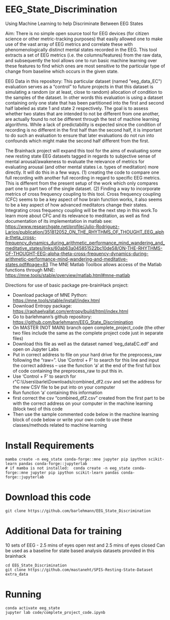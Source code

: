 # EEG_State_Discrimination
Using Machine Learning to help Discriminate Between EEG States

Aim:
There is no simple open source tool for EEG devices (for citizen science or other metric-tracking purposes) that easily allowed one to make use of the vast array of EEG metrics and correlate these with phenomenologically distinct mental states recorded in the EEG. This tool extracts a set of EEG metrics (i.e. the columns/features) from the raw data, and subsequently the tool allows one to run basic machine learning over these features to find which ones are most sensitive to the particular type of change from baseline which occurs in the given state. 

EEG Data in this repository:
This particular dataset (named "eeg_data_EC") evaluation serves as a “control” to future projects in that this dataset is simulating a random (or at least, close to random) allocation of condition to the samples of the dataset. In other words this evaluation is using a dataset containing only one state that has been partitioned into the first and second half labeled as state 1 and state 2 respectively. The goal is to assess whether two states that are intended to not be different from one another, are actually found to not be different through the test of machine learning algorithms. While a lack of predictability is expected since the condition of recording is no different in the first half than the second half, it is important to do such an evaluation to ensure that later evaluations do not run into confounds which might make the second half different from the first. 

The Brainhack project will expand this tool for the aims of evaluating some new resting state EEG datasets tagged in regards to subjective sense of mental arousal/awakeness to evaluate the relevance of metrics for evaluating arousal (and other mental states i.e. types of meditation) more directly. It will do this in a few ways. (1) creating the code to compare one full recording with another full recording in regard to specific EEG metrics. This is different from the present setup of the work which only compares part one to part two of the single dataset. (2) Finding a way to incorporate metrics of cross frequency coupling to this tool. Cross frequency coupling (CFC) seems to be a key aspect of how brain function works, it also seems to be a key aspect of how advanced meditators change their states. Integrating cross frequency coupling will be the next step in this work.To learn more about CFC and its relevance to meditation, as well as find documentation of its implementation in matlab see: https://www.researchgate.net/profile/Julio-Rodriguez-Larios/publication/351812052_ON_THE_RHYTHMS_OF_THOUGHT_EEG_alpha-theta_cross-frequency_dynamics_during_arithmetic_performance_mind_wandering_and_meditative_states/links/60ab63a045851522bc10de58/ON-THE-RHYTHMS-OF-THOUGHT-EEG-alpha-theta-cross-frequency-dynamics-during-arithmetic-performance-mind-wandering-and-meditative-states.pdf#page=83
The MNE Matlab Toolbox allows access of the Matlab functions through MNE: https://mne.tools/stable/overview/matlab.html#mne-matlab



Directions for use of basic package pre-brainHack project:
-	Download package of MNE Python: https://mne.tools/stable/install/index.html
-	Download Entropy package: https://raphaelvallat.com/entropy/build/html/index.html
-	Go to barlehmann’s github repository: https://github.com/barlehmann/EEG_State_Discrimination
-	On MASTER (NOT MAIN) branch open complete_project_code  (the other two files include the same as the complete project code just in separate files)
-	Download this file as well as the dataset named ‘eeg_dataEC.edf’ and open on Jupyter Labs
-	Put in correct address to file on your hard drive for the preprocess_raw following the “raw=”. Use ‘Control + F’ to search for this line and input the correct address – use the function ‘a’ at the end of the first full box of code containing the preprocess_raw to put this in. 
-	Use ‘Control + F’ to search for r"C:\Users\barle\Downloads/combined_df2.csv and set the address for the new CSV file to be put into on your computer
-	Run function ‘a’ containing this information
-	first correct the csv “combined_df2.csv” created from the first part to be with the correct address on your computer in the machine learning (block two) of this code
-	Then use the sample commented code below in the machine learning block of code below or write your own code to use these classes/methods related to machine learning


# Install Requirements

```
mamba create -n eeg_state conda-forge::mne jupyter pip ipython scikit-learn pandas conda-forge::jupyterlab
# if mamba is not installed:  conda create -n eeg_state conda-forge::mne jupyter pip ipython scikit-learn pandas conda-forge::jupyterlab
```

# Download this code
```
git clone https://github.com/barlehmann/EEG_State_Discrimination
```

# Additional Data for training
10 sets of EEG - 2.5 mins of eyes open rest and 2.5 mins of eyes closed
Can be used as a baseline for state based analysis datasets provided in this brainhack
```
cd EEG_State_Discrimination
git clone https://github.com/mastaneht/SPIS-Resting-State-Dataset extra_data
```

# Running 
```
conda activate eeg_state
jupyter lab code/complete_project_code.ipynb
```
